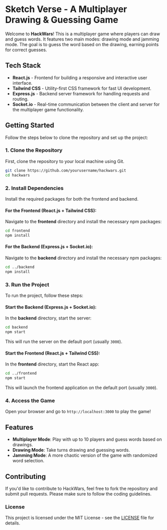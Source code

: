 # Sketch Verse - A Multiplayer Drawing & Guessing Game

Welcome to **HackWars**! This is a multiplayer game where players can draw and guess words. It features two main modes: drawing mode and jamming mode. The goal is to guess the word based on the drawing, earning points for correct guesses.

## Tech Stack
- **React.js** - Frontend for building a responsive and interactive user interface.
- **Tailwind CSS** - Utility-first CSS framework for fast UI development.
- **Express.js** - Backend server framework for handling requests and routing.
- **Socket.io** - Real-time communication between the client and server for the multiplayer game functionality.

## Getting Started

Follow the steps below to clone the repository and set up the project:

### 1. Clone the Repository
First, clone the repository to your local machine using Git.

```bash
git clone https://github.com/yourusername/hackwars.git
cd hackwars
```

### 2. Install Dependencies
Install the required packages for both the frontend and backend.

#### For the Frontend (React.js + Tailwind CSS):
Navigate to the **frontend** directory and install the necessary npm packages:

```bash
cd frontend
npm install
```

#### For the Backend (Express.js + Socket.io):
Navigate to the **backend** directory and install the necessary npm packages:

```bash
cd ../backend
npm install
```

### 3. Run the Project
To run the project, follow these steps:

#### Start the Backend (Express.js + Socket.io):
In the **backend** directory, start the server:

```bash
cd backend
npm start
```

This will run the server on the default port (usually `3000`).

#### Start the Frontend (React.js + Tailwind CSS):
In the **frontend** directory, start the React app:

```bash
cd ../frontend
npm start
```

This will launch the frontend application on the default port (usually `3000`).

### 4. Access the Game
Open your browser and go to `http://localhost:3000` to play the game!

## Features
- **Multiplayer Mode**: Play with up to 10 players and guess words based on drawings.
- **Drawing Mode**: Take turns drawing and guessing words.
- **Jamming Mode**: A more chaotic version of the game with randomized word selection.

## Contributing
If you'd like to contribute to HackWars, feel free to fork the repository and submit pull requests. Please make sure to follow the coding guidelines.

### License
This project is licensed under the MIT License - see the [LICENSE](LICENSE) file for details.

